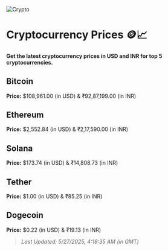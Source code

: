 
![Crypto](https://www.techguide.com.au/wp-content/uploads/2020/11/crypto3.jpeg)

# Cryptocurrency Prices 🪙📈

#### Get the latest cryptocurrency prices in USD and INR for top 5 cryptocurrencies.

## Bitcoin

**Price:** $108,961.00 (in USD) & ₹92,87,199.00 (in INR)

## Ethereum

**Price:** $2,552.84 (in USD) & ₹2,17,590.00 (in INR)

## Solana

**Price:** $173.74 (in USD) & ₹14,808.73 (in INR)

## Tether

**Price:** $1.00 (in USD) & ₹85.25 (in INR)

## Dogecoin

**Price:** $0.22 (in USD) & ₹19.13 (in INR)

> _Last Updated: 5/27/2025, 4:18:35 AM (in GMT)_
